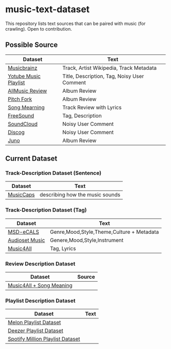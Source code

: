 # music-text-dataset
This repository lists text sources that can be paired with music (for crawling). Open to contribution.

## Possible Source

| Dataset | Text |
| ------ | ------ |
| [Musicbrainz](https://musicbrainz.org/artist/cc197bad-dc9c-440d-a5b5-d52ba2e14234)| Track, Artist Wikipedia, Track Metadata |
| [Yotube Music Playlist](https://www.youtube.com/watch?v=84YxwrxRc5s) | Title, Description, Tag, Noisy User Comment |
| [AllMusic Review](https://www.allmusic.com/album/abbey-road-mw0000192938) | Album Review |
| [Pitch Fork](https://pitchfork.com/reviews/albums/laraaji-segue-to-infinity/)| Album Review |
| [Song Mearning](https://songmeanings.com/songs/view/3530822107859534370/) | Track Review with Lyrics |
| [FreeSound](https://freesound.org/people/DeVern/sounds/348275/) | Tag, Description |
| [SoundCloud](https://soundcloud.com/moe-p0/newjeans-omg) | Noisy User Comment |
| [Discog](https://www.discogs.com/ko/release/377554-The-Beatles-Let-It-Be) | Noisy User Comment |
| [Juno](https://www.juno.co.uk/products/brightness-shallan-whispers-of-an-ancient-world/920749-01/) | Album Review |


## Current Dataset

### Track-Description Dataset (Sentence)
| Dataset | Text |
| ------ | ------ |
| [MusicCaps](https://huggingface.co/datasets/google/MusicCaps) | describing how the music sounds |

### Track-Description Dataset (Tag)
| Dataset | Text |
| ------ | ------ |
| [MSD-eCALS](https://github.com/seungheondoh/msd-subsets)| Genre,Mood,Style,Theme,Culture + Metadata |
| [Audioset Music](https://research.google.com/audioset/ontology/music_1.html) | Genere,Mood,Style,Instrument |
| [Music4All](https://sites.google.com/view/contact4music4all) | Tag, Lyrics |

### Review Description Dataset
| Dataset | Source |
| ------ | ------ |
| [Music4All + Song Meaning](https://zenodo.org/record/6519264) | |

### Playlist Description Dataset
| Dataset | Text |
| ------ | ------ |
| [Melon Playlist Dataset](https://mtg.github.io/melon-playlist-dataset/) | |
| [Deezer Playlist Dataset](https://zenodo.org/record/7419490) | |
| [Spotify Million Playlist Dataset](https://www.aicrowd.com/challenges/spotify-million-playlist-dataset-challenge) | |
